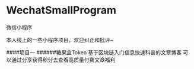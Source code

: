 # WechatSmallProgram
微信小程序

本人线上的一些小程序项目，欢迎纠正和批评~

####项目一
######糖果盒Token
基于区块链入门信息快速科普的文章博客
可以通过分享获得积分去查看高质量付费文章福利
